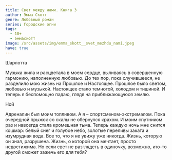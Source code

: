 ```yaml
---
title: Свет между нами. Книга 3
author: Эмма Скотт
genre: Любовный роман
series: Городские огни
tags:
  - 18+
  - эммаскотт
image: /src/assets/img/emma_skott__svet_mezhdu_nami.jpeg
have: true
---
```

Шарлотта 

Музыка жила и расцветала в моем сердце, выливаясь в совершенную гармонию, наполненную любовью. До тех пор, пока случившееся, не разделило мою жизнь на Прошлое и Настоящее. Прошлое было светом, любовью и музыкой. Настоящее стало темнотой, холодом и тишиной. И теперь я беспомощно падаю, глядя на приближающуюся землю. 

Ной 

Адреналин был моим топливом. А я – спортсменом-экстремалом. Пока очередной прыжок со скалы не обернулся крахом. И моим спутником раз и навсегда стала кромешная тьма. Теперь каждую ночь мне снится кошмар: белый снег и голубое небо, золотые переливы заката и изумрудная вода. Все то, что я не увижу уже никогда. Жизнь, которую он знал, разрушена. Жизнь, о которой она мечтает, просто недостижима. Но если свет не разглядеть в одиночку, возможно, кто-то другой сможет зажечь его для тебя?
